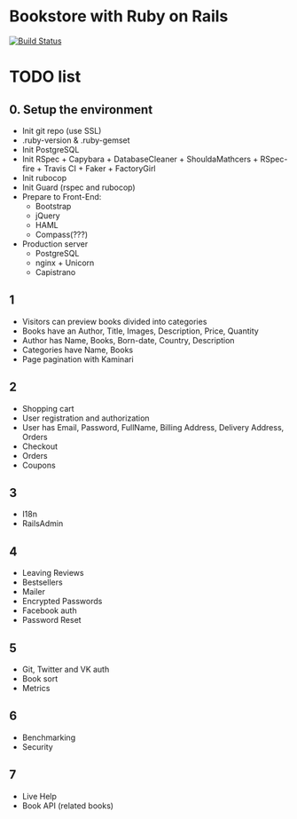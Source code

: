# Bookstore with Ruby on Rails
[![Build Status](https://travis-ci.org/iSarCasm/bookstore.svg?branch=master)](https://travis-ci.org/iSarCasm/bookstore)

# TODO list
## 0. Setup the environment
- Init git repo (use SSL)
- .ruby-version & .ruby-gemset
- Init PostgreSQL
- Init RSpec + Capybara + DatabaseCleaner + ShouldaMathcers + RSpec-fire + Travis CI + Faker + FactoryGirl
- Init rubocop
- Init Guard (rspec and rubocop)
- Prepare to Front-End:
  * Bootstrap
  * jQuery
  * HAML
  * Compass(???)
- Production server
  * PostgreSQL
  * nginx + Unicorn
  * Capistrano

## 1
- Visitors can preview books divided into categories
- Books have an Author, Title, Images, Description, Price, Quantity
- Author has Name, Books, Born-date, Country, Description
- Categories have Name, Books
- Page pagination with Kaminari

## 2
- Shopping cart
- User registration and authorization
- User has Email, Password, FullName, Billing Address, Delivery Address, Orders
- Checkout
- Orders
- Coupons

## 3
- I18n
- RailsAdmin

## 4
- Leaving Reviews
- Bestsellers
- Mailer
- Encrypted Passwords
- Facebook auth
- Password Reset

## 5
- Git, Twitter and VK auth
- Book sort
- Metrics

## 6
- Benchmarking
- Security

## 7
- Live Help
- Book API (related books)
